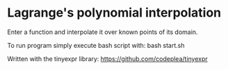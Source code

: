 # Lagrange's polynomial interpolation

Enter a function and interpolate it over known points of its domain.

To run program simply execute bash script with: bash start.sh

Written with the tinyexpr library: https://github.com/codeplea/tinyexpr
